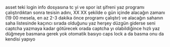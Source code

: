 asset teki login info dosyasına tc yi ve spor ist şifreni yaz
programı çalıştırdıktan sonra tesisin adını, XX XX şekilde o gün içinde alacağın zamanı (19 00 mesela, en az 2-3 dakika önce programı çalıştır)
ve alacağın sahanın saha listesinde kaçıncı sırada olduğunu yaz
herşey düzgün giderse seni captcha yazmaya kadar götürecek
orada captcha yı olabildiğince hızlı yaz
düğmeye basmana gerek yok otomatik basıyo
caps lock a da basma onu da kendisi yapıyo
